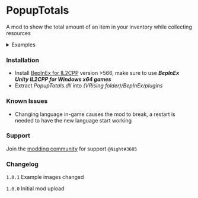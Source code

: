 # PopupTotals
A mod to show the total amount of an item in your inventory while collecting resources

<details>
<summary>Examples</summary>
<br>
<img src="https://i.imgur.com/Tbv3wft.jpg" alt="example 1">
<img src="https://i.imgur.com/3BN62ER.jpg" alt="example 2">
</details>


### Installation
- Install [BepInEx for IL2CPP](https://builds.bepinex.dev/projects/bepinex_be) version >566, make sure to use _**BepInEx Unity IL2CPP for Windows x64 games**_
- Extract _PopupTotals.dll_ into _(VRising folder)/BepInEx/plugins_

### Known Issues
- Changing language in-game causes the mod to break, a restart is needed to have the new language start working

### Support
Join the [modding community](https://discord.gg/CWzkHvekg3) for support `@Night#3605`

### Changelog

`1.0.1` Example images changed

`1.0.0` Initial mod upload